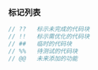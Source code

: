 ### 标记列表
```js
// ??   标示未完成的代码块
// !!   标示需优化的代码块
// ##   临时的代码块
// %%   待测试的代码块
// @@   未来添加的功能
```
